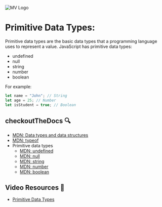 ![MV Logo](/logo.jpg)
# Primitive Data Types:

Primitive data types are the basic data types that a programming language uses to represent a value.
JavaScript has primitive data types: 
- undefined
- null
- string
- number
- boolean

For example:

```js
let name = "John"; // String
let age = 25; // Number
let isStudent = true; // Boolean
```

## checkoutTheDocs 🔍
- [MDN: Data types and data structures](https://developer.mozilla.org/en-US/docs/Web/JavaScript/Data_structures)
- [MDN: typeof](https://developer.mozilla.org/en-US/docs/Web/JavaScript/Reference/Operators/typeof)
- Primitive data types
  - [MDN: undefined](https://developer.mozilla.org/en-US/docs/Web/JavaScript/Reference/Global_Objects/undefined)
  - [MDN: null](https://developer.mozilla.org/en-US/docs/Web/JavaScript/Reference/Global_Objects/null)
  - [MDN: string](https://developer.mozilla.org/en-US/docs/Web/JavaScript/Reference/Global_Objects/String)
  - [MDN: number](https://developer.mozilla.org/en-US/docs/Web/JavaScript/Reference/Global_Objects/Number)
  - [MDN: boolean](https://developer.mozilla.org/en-US/docs/Web/JavaScript/Reference/Global_Objects/Boolean)

## Video Resources 🎥
- [Primitive Data Types](https://www.youtube.com/watch?v=qw3j0A3DIzQ)
